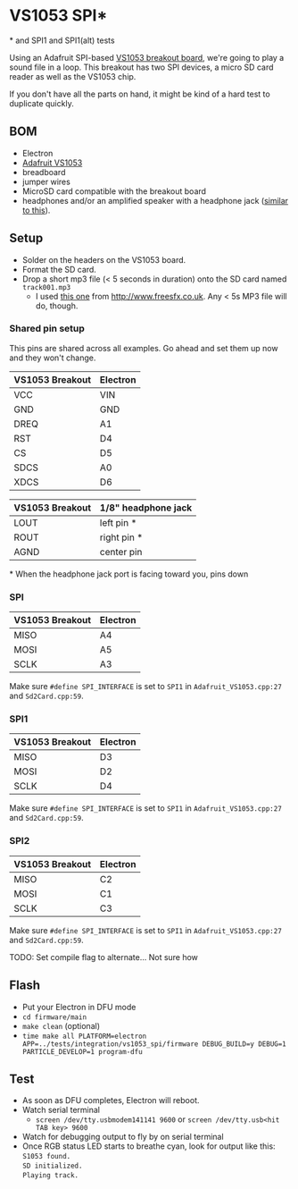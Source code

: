 # VS1053 SPI*

\* and SPI1 and SPI1(alt) tests

Using an Adafruit SPI-based [VS1053 breakout board](https://www.adafruit.com/products/1381), we're going to play a sound file in a loop. This breakout has two SPI devices,
a micro SD card reader as well as the VS1053 chip.

If you don't have all the parts on hand, it might be kind of a hard test to duplicate
quickly.

## BOM

* Electron
* [Adafruit VS1053](https://www.adafruit.com/products/1381)
* breadboard
* jumper wires
* MicroSD card compatible with the breakout board
* headphones and/or an amplified speaker with a headphone jack ([similar to this](http://www.amazon.com/X-Mini-XAM4-B-Portable-Capsule-Speaker/dp/B001UEBN42/)).

## Setup

* Solder on the headers on the VS1053 board.
* Format the SD card.
* Drop a short mp3 file (< 5 seconds in duration) onto the SD card named `track001.mp3`
  * I used [this one](http://www.freesfx.co.uk/download/?type=mp3&id=6368) from http://www.freesfx.co.uk. Any < 5s MP3 file will do, though.

### Shared pin setup

This pins are shared across all examples. Go ahead and set them up now and they
won't change.

| VS1053 Breakout | Electron |
| :--- | :-- |
| VCC  | VIN |
| GND  | GND |
| DREQ | A1  |
| RST  | D4  |
| CS   | D5  |
| SDCS | A0  |
| XDCS | D6  |

| VS1053 Breakout | 1/8" headphone jack |
| :--------- | :------------ |
| LOUT       | left pin *    |
| ROUT       | right pin *   |
| AGND       | center pin    |
\* When the headphone jack port is facing toward you, pins down

### SPI

| VS1053 Breakout | Electron |
| :--- | :- |
| MISO | A4 |
| MOSI | A5 |
| SCLK | A3 |

Make sure `#define SPI_INTERFACE` is set to `SPI1` in `Adafruit_VS1053.cpp:27`
and `Sd2Card.cpp:59`.

### SPI1

| VS1053 Breakout | Electron |
| :--- | :- |
| MISO | D3 |
| MOSI | D2 |
| SCLK | D4 |

Make sure `#define SPI_INTERFACE` is set to `SPI1` in `Adafruit_VS1053.cpp:27`
and `Sd2Card.cpp:59`.

### SPI2

| VS1053 Breakout | Electron |
| :--- | :- |
| MISO | C2 |
| MOSI | C1 |
| SCLK | C3 |

Make sure `#define SPI_INTERFACE` is set to `SPI1` in `Adafruit_VS1053.cpp:27`
and `Sd2Card.cpp:59`.

TODO: Set compile flag to alternate... Not sure how

## Flash

* Put your Electron in DFU mode
* `cd firmware/main`
* `make clean` (optional)
* `time make all PLATFORM=electron APP=../tests/integration/vs1053_spi/firmware DEBUG_BUILD=y DEBUG=1 PARTICLE_DEVELOP=1 program-dfu`

## Test

* As soon as DFU completes, Electron will reboot.
* Watch serial terminal
    * `screen /dev/tty.usbmodem141141 9600` or `screen /dev/tty.usb<hit TAB key> 9600`
* Watch for debugging output to fly by on serial terminal
* Once RGB status LED starts to breathe cyan, look for output like this:
  <br>`S1053 found.`
  <br>`SD initialized.`
  <br>`Playing track.`
